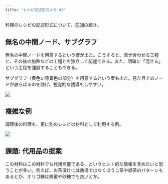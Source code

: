 ```yaml
---
title: 'レシピ記述形式メモ #2'
---
```

料理のレシピの記述形式について、[前回](https://r7kamura.com/articles/2022-05-13-mermaid-recipe-memo)の続き。

無名の中間ノード、サブグラフ
--------------

無名の中間ノードを用意するという案が出た。こうすると、混ぜ合わせる工程と、その後の加熱などの工程とを独立して記述できる。また、明確に「混ぜる」という工程を強調することもできる。

サブグラフ（黄色い背景色の部分）を用意するという案も出た。見た目上のノードが散らばるのを防げ、視覚的な誘導もしやすい。

![](https://lh3.googleusercontent.com/eXzw9SuB-lPyt4EcLkZD_VCMSO2EIMwRRcznFApMHU5lhx3W5VD7wDRfd6UB-iHCBxz7WAEyNKIIpyaBoxybSDr5Odu-myspoyv9_OOCTbt7SiUMaxW_neEk_MSVu2DEzgto45YXmQjeS2lRTb03f72xpQ8h-RDE0b3lwiDNKBOY6iquga5xEtBpIM-x)

複雑な例
----

調理後の料理を、更に別のレシピの材料として利用する例。

![](https://lh3.googleusercontent.com/gMtN_WUmg2jguC-J_zKnLHe_wuYApe3qIyKsyso7graPmkSRWYUncyRCYgnK9y5wYxpcqchM5oFD7zAPLR0kwaq1A9t6sUv0gLgMRp8l2eZeCUNLvJMmCFSc8Wz3_m-BeG8qHaCkaCSpqwG1FrmvT3c96j5rl25dFBfDKpO2GSeCN1Y6mFyOvDoIdM4C)

課題: 代用品の提案
----------

この材料はこの材料でも代用可能である、というヒント的な情報を含めたいと思うことが多い。例えば、お茶漬けには熱湯ではなくほうじ茶や緑茶のパターンもあるとか、オリゴ糖は蜂蜜や砂糖でも良いとか。
